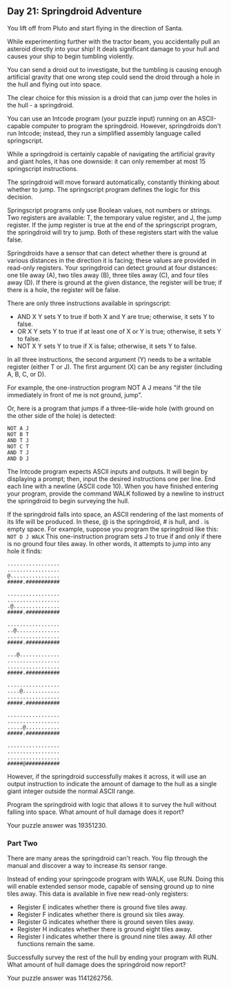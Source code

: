 ## Day 21: Springdroid Adventure

You lift off from Pluto and start flying in the direction of Santa.

While experimenting further with the tractor beam, you accidentally pull an asteroid directly into your ship! It deals significant damage to your hull and causes your ship to begin tumbling violently.

You can send a droid out to investigate, but the tumbling is causing enough artificial gravity that one wrong step could send the droid through a hole in the hull and flying out into space.

The clear choice for this mission is a droid that can jump over the holes in the hull - a springdroid.

You can use an Intcode program (your puzzle input) running on an ASCII-capable computer to program the springdroid. However, springdroids don't run Intcode; instead, they run a simplified assembly language called springscript.

While a springdroid is certainly capable of navigating the artificial gravity and giant holes, it has one downside: it can only remember at most 15 springscript instructions.

The springdroid will move forward automatically, constantly thinking about whether to jump. The springscript program defines the logic for this decision.

Springscript programs only use Boolean values, not numbers or strings. Two registers are available: T, the temporary value register, and J, the jump register. If the jump register is true at the end of the springscript program, the springdroid will try to jump. Both of these registers start with the value false.

Springdroids have a sensor that can detect whether there is ground at various distances in the direction it is facing; these values are provided in read-only registers. Your springdroid can detect ground at four distances: one tile away (A), two tiles away (B), three tiles away (C), and four tiles away (D). If there is ground at the given distance, the register will be true; if there is a hole, the register will be false.

There are only three instructions available in springscript:

 - AND X Y sets Y to true if both X and Y are true; otherwise, it sets Y to false.
 - OR X Y sets Y to true if at least one of X or Y is true; otherwise, it sets Y to false.
 - NOT X Y sets Y to true if X is false; otherwise, it sets Y to false.

In all three instructions, the second argument (Y) needs to be a writable register (either T or J). The first argument (X) can be any register (including A, B, C, or D).

For example, the one-instruction program NOT A J means "if the tile immediately in front of me is not ground, jump".

Or, here is a program that jumps if a three-tile-wide hole (with ground on the other side of the hole) is detected:
```
NOT A J
NOT B T
AND T J
NOT C T
AND T J
AND D J
```
The Intcode program expects ASCII inputs and outputs. It will begin by displaying a prompt; then, input the desired instructions one per line. End each line with a newline (ASCII code 10). When you have finished entering your program, provide the command WALK followed by a newline to instruct the springdroid to begin surveying the hull.

If the springdroid falls into space, an ASCII rendering of the last moments of its life will be produced. In these, @ is the springdroid, # is hull, and . is empty space. For example, suppose you program the springdroid like this:
``
NOT D J
WALK
``
This one-instruction program sets J to true if and only if there is no ground four tiles away. In other words, it attempts to jump into any hole it finds:
```
.................
.................
@................
#####.###########

.................
.................
.@...............
#####.###########

.................
..@..............
.................
#####.###########

...@.............
.................
.................
#####.###########

.................
....@............
.................
#####.###########

.................
.................
.....@...........
#####.###########

.................
.................
.................
#####@###########
```
However, if the springdroid successfully makes it across, it will use an output instruction to indicate the amount of damage to the hull as a single giant integer outside the normal ASCII range.

Program the springdroid with logic that allows it to survey the hull without falling into space. What amount of hull damage does it report?

Your puzzle answer was 19351230.

### Part Two
There are many areas the springdroid can't reach. You flip through the manual and discover a way to increase its sensor range.

Instead of ending your springcode program with WALK, use RUN. Doing this will enable extended sensor mode, capable of sensing ground up to nine tiles away. This data is available in five new read-only registers:

 - Register E indicates whether there is ground five tiles away.
 - Register F indicates whether there is ground six tiles away.
 - Register G indicates whether there is ground seven tiles away.
 - Register H indicates whether there is ground eight tiles away.
 - Register I indicates whether there is ground nine tiles away.
All other functions remain the same.

Successfully survey the rest of the hull by ending your program with RUN. What amount of hull damage does the springdroid now report?

Your puzzle answer was 1141262756.
